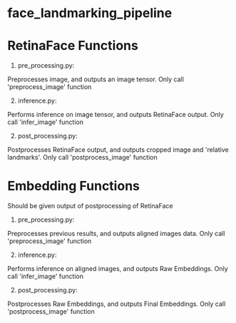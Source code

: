 # face_landmarking_pipeline

# RetinaFace Functions
1. pre_processing.py:

Preprocesses image, and outputs an image tensor. Only call 'preprocess_image' function

2. inference.py:

Performs inference on image tensor, and outputs RetinaFace output. Only call 'infer_image' function

2. post_processing.py:

Postprocesses RetinaFace output, and outputs cropped image and 'relative landmarks'. Only call 'postprocess_image' function

# Embedding Functions
Should be given output of postprocessing of RetinaFace
1. pre_processing.py:

Preprocesses previous results, and outputs aligned images data. Only call 'preprocess_image' function

2. inference.py:

Performs inference on aligned images, and outputs Raw Embeddings. Only call 'infer_image' function

2. post_processing.py:

Postprocesses Raw Embeddings, and outputs Final Embeddings. Only call 'postprocess_image' function
